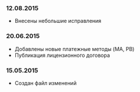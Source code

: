 ### 12.08.2015
* Внесены небольшие исправления

### 20.06.2015
* Добавлены новые платежные методы (MA, PB)
* Публикация лицензионного договора

### 15.05.2015
* Создан файл изменений
